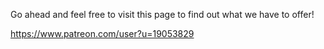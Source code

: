 Go ahead and feel free to visit this page to find out what we have to offer!

https://www.patreon.com/user?u=19053829
